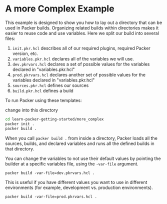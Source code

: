 # A more Complex Example

This example is designed to show you how to lay out a directory that can be
used in Packer builds. Organizing related builds within directories makes it
easier to reuse code and use variables. Here we split our build into several
files:

1. `init.pkr.hcl` describes all of our required plugins, required Packer
   version, etc.
1. `variables.pkr.hcl` declares all of the variables we will use.
1. `dev.pkrvars.hcl` declares a set of possible values for the variables declared in "variables.pkr.hcl"
1. `prod.pkrvars.hcl` declares another set of possible values for the variables declared in "variables.pkr.hcl"
1. `sources.pkr.hcl` defines our sources
1. `build.pkr.hcl` defines a build

To run Packer using these templates:

change into this directory

```sh
cd learn-packer-getting-started/more_complex
packer init .
packer build .
```

When you call `packer build .` from inside a directory, Packer loads all the
sources, builds, and declared variables and runs all the defined builds in that
directory.

You can change the variables to not use their default values by pointing the
builder at a specific variables file, using the `-var-file` argument.

```
packer build -var-file=dev.pkrvars.hcl .
```

This is useful if you have different values you want to use in different
environments (for example, development vs. production environments).

```
packer build -var-file=prod.pkrvars.hcl .
```
